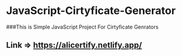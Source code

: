 # JavaScript-Cirtyficate-Generator

###This is Simple JavaScript Project For Cirtyficate Genrators

## Link =>   https://alicertify.netlify.app/
